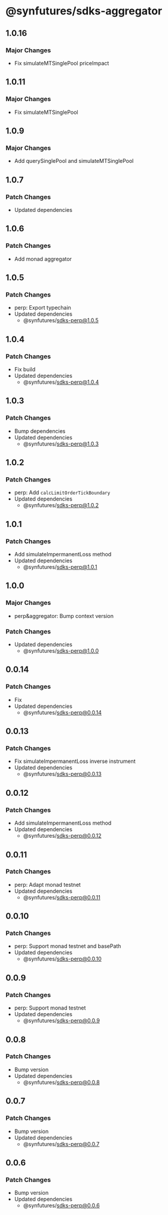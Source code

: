 # @synfutures/sdks-aggregator

## 1.0.16

### Major Changes

- Fix simulateMTSinglePool priceImpact
  
## 1.0.11

### Major Changes

- Fix simulateMTSinglePool

## 1.0.9

### Major Changes

- Add querySinglePool and simulateMTSinglePool

## 1.0.7

### Patch Changes

- Updated dependencies

## 1.0.6

### Patch Changes

- Add monad aggregator

## 1.0.5

### Patch Changes

- perp: Export typechain
- Updated dependencies
    - @synfutures/sdks-perp@1.0.5

## 1.0.4

### Patch Changes

- Fix build
- Updated dependencies
    - @synfutures/sdks-perp@1.0.4

## 1.0.3

### Patch Changes

- Bump dependencies
- Updated dependencies
    - @synfutures/sdks-perp@1.0.3

## 1.0.2

### Patch Changes

- perp: Add `calcLimitOrderTickBoundary`
- Updated dependencies
    - @synfutures/sdks-perp@1.0.2

## 1.0.1

### Patch Changes

- Add simulateImpermanentLoss method
- Updated dependencies
    - @synfutures/sdks-perp@1.0.1

## 1.0.0

### Major Changes

- perp&aggregator: Bump context version

### Patch Changes

- Updated dependencies
    - @synfutures/sdks-perp@1.0.0

## 0.0.14

### Patch Changes

- Fix
- Updated dependencies
    - @synfutures/sdks-perp@0.0.14

## 0.0.13

### Patch Changes

- Fix simulateImpermanentLoss inverse instrument
- Updated dependencies
    - @synfutures/sdks-perp@0.0.13

## 0.0.12

### Patch Changes

- Add simulateImpermanentLoss method
- Updated dependencies
    - @synfutures/sdks-perp@0.0.12

## 0.0.11

### Patch Changes

- perp: Adapt monad testnet
- Updated dependencies
    - @synfutures/sdks-perp@0.0.11

## 0.0.10

### Patch Changes

- perp: Support monad testnet and basePath
- Updated dependencies
    - @synfutures/sdks-perp@0.0.10

## 0.0.9

### Patch Changes

- perp: Support monad testnet
- Updated dependencies
    - @synfutures/sdks-perp@0.0.9

## 0.0.8

### Patch Changes

- Bump version
- Updated dependencies
    - @synfutures/sdks-perp@0.0.8

## 0.0.7

### Patch Changes

- Bump version
- Updated dependencies
    - @synfutures/sdks-perp@0.0.7

## 0.0.6

### Patch Changes

- Bump version
- Updated dependencies
    - @synfutures/sdks-perp@0.0.6
